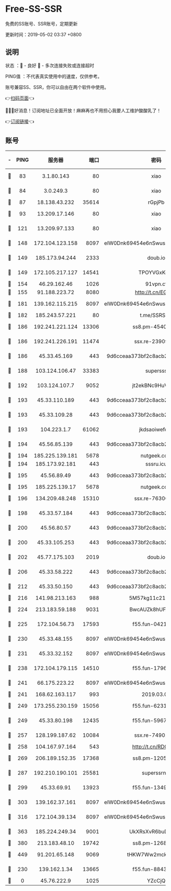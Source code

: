 # Free-SS-SSR

免费的SS账号、SSR账号，定期更新

更新时间：2019-05-02 03:37 +0800

## 说明

状态     ：🙂 - 良好 🙁 - 多次连接失败或连接超时

PING值   ：不代表真实使用中的速度，仅供参考。

账号兼容SS、SSR，你可以自由在两个软件中使用。

👉[扫码页面](https://liesauer.github.io/Free-SS-SSR/)👈

🎉🎉🎉好消息！订阅地址已全面开放！麻麻再也不用担心我要人工维护酸酸乳了！

👉[订阅链接](https://www.liesauer.net/yogurt/subscribe?ACCESS_TOKEN=DAYxR3mMaZAsaqUb)👈

## 账号

|-|PING|服务器|端口|密码|加密方式|区域|
|:----:|:----:|:-----:|-----:|:----:|:----:|:----:|
|🙂|83|3.1.80.143|80|xiao|aes-128-ctr|SG|
|🙂|84|3.0.249.3|80|xiao|aes-128-ctr|SG|
|🙂|87|18.138.43.232|35614|rGpjPb|rc4-md5|SG|
|🙂|93|13.209.17.146|80|xiao|aes-128-ctr|KR|
|🙂|121|13.209.97.133|80|xiao|aes-128-ctr|KR|
|🙂|148|172.104.123.158|8097|eIW0Dnk69454e6nSwuspv9DmS201tQ0D|aes-256-cfb|JP|
|🙂|149|185.173.94.244|2333|doub.io|aes-128-ctr|RU|
|🙂|149|172.105.217.127|14541|TPOYVGxKglpi|aes-256-cfb|JP|
|🙂|154|46.29.162.46|1026|91vpn.cf|rc4-md5|RU|
|🙂|155|91.188.223.72|8080|http://t.cn/EGJIyrl|rc4-md5|RU|
|🙂|181|139.162.115.215|8097|eIW0Dnk69454e6nSwuspv9DmS201tQ0D|aes-256-cfb|JP|
|🙂|182|185.243.57.221|80|t.me/SSRSUB|rc4-md5|US|
|🙂|186|192.241.221.124|13306|ss8.pm-45404555|aes-256-cfb|US|
|🙂|186|192.241.226.191|11474|ssx.re-23909409|aes-256-cfb|US|
|🙂|186|45.33.45.169|443|9d6cceaa373bf2c8acb22e60b6a58be6|aes-256-cfb|US|
|🙂|188|103.124.106.47|33383|supersss|aes-256-cfb|US|
|🙂|192|103.124.107.7|9052|jt2ekBNc9HuVtm2a|aes-256-cfb|US|
|🙂|193|45.33.110.189|443|9d6cceaa373bf2c8acb22e60b6a58be6|aes-256-cfb|US|
|🙂|193|45.33.109.28|443|9d6cceaa373bf2c8acb22e60b6a58be6|aes-256-cfb|US|
|🙂|193|104.223.1.7|61062|jkdsaoiwefdsa|aes-256-cfb|US|
|🙂|194|45.56.85.139|443|9d6cceaa373bf2c8acb22e60b6a58be6|aes-256-cfb|US|
|🙂|194|185.225.139.181|5678|nutgeek.com|rc4-md5|US|
|🙂|194|185.173.92.181|443|sssru.icu|rc4-md5|RU|
|🙂|195|45.56.89.49|443|9d6cceaa373bf2c8acb22e60b6a58be6|aes-256-cfb|US|
|🙂|195|185.225.139.17|5678|nutgeek.com|rc4-md5|US|
|🙂|196|134.209.48.248|15310|ssx.re-76300550|aes-256-cfb|US|
|🙂|198|45.33.57.184|443|9d6cceaa373bf2c8acb22e60b6a58be6|aes-256-cfb|US|
|🙂|200|45.56.80.57|443|9d6cceaa373bf2c8acb22e60b6a58be6|aes-256-cfb|US|
|🙂|200|45.33.105.253|443|9d6cceaa373bf2c8acb22e60b6a58be6|aes-256-cfb|US|
|🙂|202|45.77.175.103|2019|doub.io|aes-128-ctr|SG|
|🙂|206|45.33.58.222|443|9d6cceaa373bf2c8acb22e60b6a58be6|aes-256-cfb|US|
|🙂|212|45.33.50.150|443|9d6cceaa373bf2c8acb22e60b6a58be6|aes-256-cfb|US|
|🙂|216|141.98.213.163|988|5M57kg11c214qDmK|chacha20|KR|
|🙂|224|213.183.59.188|9031|BwcAUZk8hUFAkDGN|aes-256-cfb|NL|
|🙂|225|172.104.56.73|17593|f55.fun-04213887|aes-256-cfb|SG|
|🙂|230|45.33.48.155|8097|eIW0Dnk69454e6nSwuspv9DmS201tQ0D|aes-256-cfb|US|
|🙂|231|45.33.32.152|8097|eIW0Dnk69454e6nSwuspv9DmS201tQ0D|aes-256-cfb|US|
|🙂|238|172.104.179.115|14510|f55.fun-17969152|aes-256-cfb|SG|
|🙂|241|66.175.223.22|8097|eIW0Dnk69454e6nSwuspv9DmS201tQ0D|aes-256-cfb|US|
|🙂|241|168.62.163.117|993|2019.03.07|rc4-md5|US|
|🙂|249|173.255.230.159|15056|f55.fun-62314262|aes-256-cfb|US|
|🙂|249|45.33.80.198|12435|f55.fun-59671654|aes-256-cfb|US|
|🙂|257|128.199.187.62|10084|ssx.re-74901629|aes-256-cfb|SG|
|🙂|258|104.167.97.164|543|http://t.cn/RD0D7sx|rc4-md5|CA|
|🙂|269|206.189.152.35|17368|ss8.pm-12059188|aes-256-cfb|SG|
|🙂|287|192.210.190.101|25581|superssrnet|aes-256-cfb|US|
|🙂|299|45.33.69.91|13923|f55.fun-13492902|aes-256-cfb|US|
|🙂|303|139.162.37.161|8097|eIW0Dnk69454e6nSwuspv9DmS201tQ0D|aes-256-cfb|SG|
|🙂|316|172.104.39.134|8097|eIW0Dnk69454e6nSwuspv9DmS201tQ0D|aes-256-cfb|SG|
|🙂|363|185.224.249.34|9001|UkXRsXvR6buDMG2Y|aes-256-cfb|RU|
|🙂|380|213.183.48.10|19742|ss8.pm-12687167|rc4-md5|RU|
|🙂|449|91.201.65.148|9069|tHKW7Ww2mck9CHQG|aes-256-cfb|IT|
|🙂|230|139.162.1.34|13665|f55.fun-88434110|aes-256-cfb|SG|
|🙁|0|45.76.222.9|1025|YZcCjQ|rc4-md5|JP|
